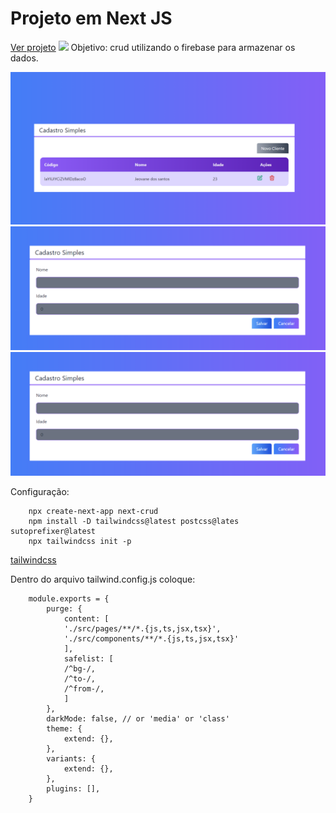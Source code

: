 # Projeto em Next JS
<a href="next-crud-eosin.vercel.app"> Ver projeto</a>
<img src="https://blog.rocketseat.com.br/content/images/2018/12/ssr-nextjs-reactjs.png">
Objetivo: crud utilizando o firebase para armazenar os dados.

<img src="./img/00.png">
<img src="./img/2.png">
<img src="./img/2.png">

Configuração:

        npx create-next-app next-crud
        npm install -D tailwindcss@latest postcss@lates sutoprefixer@latest
        npx tailwindcss init -p

<a href="https://tailwindcss.com/docs/guides/nextjs">tailwindcss</a>

Dentro do arquivo tailwind.config.js coloque:

        module.exports = {
            purge: {
                content: [
                './src/pages/**/*.{js,ts,jsx,tsx}',
                './src/components/**/*.{js,ts,jsx,tsx}'
                ],
                safelist: [
                /^bg-/,
                /^to-/,
                /^from-/,
                ]
            },
            darkMode: false, // or 'media' or 'class'
            theme: {
                extend: {},
            },
            variants: {
                extend: {},
            },
            plugins: [],
        }
